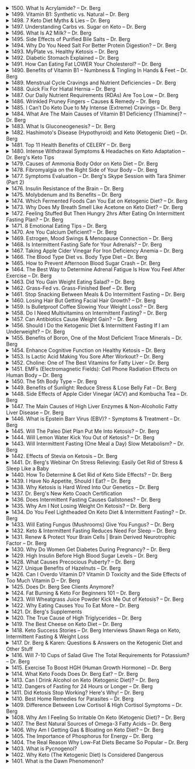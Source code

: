 <details>
<summary>1500. What Is Acrylamide? – Dr. Berg</summary>

<a href="https://www.youtube.com/watch?v=7slzyWeS3DE" target="_blank">
    <img src="https://img.youtube.com/vi/7slzyWeS3DE/maxresdefault.jpg" width="200">
</a>


</details>

<details>
<summary>1499. Vitamin B1: Synthetic vs. Natural – Dr. Berg</summary>

<a href="https://www.youtube.com/watch?v=u_eEoe4gcs4" target="_blank">
    <img src="https://img.youtube.com/vi/u_eEoe4gcs4/maxresdefault.jpg" width="200">
</a>


</details>

<details>
<summary>1498. 7 Keto Diet Myths & Lies – Dr. Berg</summary>

<a href="https://www.youtube.com/watch?v=osZbqfEPB2w" target="_blank">
    <img src="https://img.youtube.com/vi/osZbqfEPB2w/maxresdefault.jpg" width="200">
</a>


</details>

<details>
<summary>1497. Understanding Carbs vs. Sugar on Keto – Dr. Berg</summary>

<a href="https://www.youtube.com/watch?v=lCvUkrVXyRI" target="_blank">
    <img src="https://img.youtube.com/vi/lCvUkrVXyRI/maxresdefault.jpg" width="200">
</a>


</details>

<details>
<summary>1496. What Is A2 Milk? – Dr. Berg</summary>

<a href="https://www.youtube.com/watch?v=GGR8rRwnhYk" target="_blank">
    <img src="https://img.youtube.com/vi/GGR8rRwnhYk/maxresdefault.jpg" width="200">
</a>


</details>

<details>
<summary>1495. Side Effects of Purified Bile Salts – Dr. Berg</summary>

<a href="https://www.youtube.com/watch?v=_tls7EWnsRE" target="_blank">
    <img src="https://img.youtube.com/vi/_tls7EWnsRE/maxresdefault.jpg" width="200">
</a>


</details>

<details>
<summary>1494. Why Do You Need Salt For Better Protein Digestion? – Dr. Berg</summary>

<a href="https://www.youtube.com/watch?v=wZIfyzk0NcE" target="_blank">
    <img src="https://img.youtube.com/vi/wZIfyzk0NcE/maxresdefault.jpg" width="200">
</a>


</details>

<details>
<summary>1493. MyPlate vs. Healthy Ketosis – Dr. Berg</summary>

<a href="https://www.youtube.com/watch?v=KrnFpnakepc" target="_blank">
    <img src="https://img.youtube.com/vi/KrnFpnakepc/maxresdefault.jpg" width="200">
</a>


</details>

<details>
<summary>1492. Diabetic Stomach Explained – Dr. Berg</summary>

<a href="https://www.youtube.com/watch?v=dn5ecx0i3ZM" target="_blank">
    <img src="https://img.youtube.com/vi/dn5ecx0i3ZM/maxresdefault.jpg" width="200">
</a>


</details>

<details>
<summary>1491. How Can Eating Fat LOWER Your Cholesterol? – Dr. Berg</summary>

<a href="https://www.youtube.com/watch?v=ugJR4LxZzYY" target="_blank">
    <img src="https://img.youtube.com/vi/ugJR4LxZzYY/maxresdefault.jpg" width="200">
</a>


</details>

<details>
<summary>1490. Benefits of Vitamin B1 – Numbness & Tingling In Hands & Feet – Dr. Berg</summary>

<a href="https://www.youtube.com/watch?v=d41ttKFOuKo" target="_blank">
    <img src="https://img.youtube.com/vi/d41ttKFOuKo/maxresdefault.jpg" width="200">
</a>


</details>

<details>
<summary>1489. Menstrual Cycle Cravings and Nutrient Deficiencies  – Dr. Berg</summary>

<a href="https://www.youtube.com/watch?v=o6bkXRXE0PQ" target="_blank">
    <img src="https://img.youtube.com/vi/o6bkXRXE0PQ/maxresdefault.jpg" width="200">
</a>


</details>

<details>
<summary>1488. Quick Fix For Hiatal Hernia – Dr. Berg</summary>

<a href="https://www.youtube.com/watch?v=vgLdr8Kkz7E" target="_blank">
    <img src="https://img.youtube.com/vi/vgLdr8Kkz7E/maxresdefault.jpg" width="200">
</a>


</details>

<details>
<summary>1487. Our Daily Nutrient Requirements (RDAs) Are Too Low – Dr. Berg</summary>

<a href="https://www.youtube.com/watch?v=wI2lyNBO9wE" target="_blank">
    <img src="https://img.youtube.com/vi/wI2lyNBO9wE/maxresdefault.jpg" width="200">
</a>


</details>

<details>
<summary>1486. Wrinkled Pruney Fingers – Causes & Remedy – Dr. Berg</summary>

<a href="https://www.youtube.com/watch?v=g5U9K1ZqVyo" target="_blank">
    <img src="https://img.youtube.com/vi/g5U9K1ZqVyo/maxresdefault.jpg" width="200">
</a>


</details>

<details>
<summary>1485. I Can’t Do Keto Due to My Intense (Extreme) Cravings – Dr. Berg</summary>

<a href="https://www.youtube.com/watch?v=7En2hOOR5HY" target="_blank">
    <img src="https://img.youtube.com/vi/7En2hOOR5HY/maxresdefault.jpg" width="200">
</a>


</details>

<details>
<summary>1484. What Are The Main Causes of Vitamin B1 Deficiency (Thiamine)? – Dr. Berg</summary>

<a href="https://www.youtube.com/watch?v=PE_pToQoXx8" target="_blank">
    <img src="https://img.youtube.com/vi/PE_pToQoXx8/maxresdefault.jpg" width="200">
</a>


</details>

<details>
<summary>1483. What Is Gluconeogenesis? – Dr. Berg</summary>

<a href="https://www.youtube.com/watch?v=UUryv7amArU" target="_blank">
    <img src="https://img.youtube.com/vi/UUryv7amArU/maxresdefault.jpg" width="200">
</a>


</details>

<details>
<summary>1482. Hashimoto's Disease (Hypothyroid) and Keto (Ketogenic Diet) – Dr. Berg</summary>

<a href="https://www.youtube.com/watch?v=OX2tmzcA9GY" target="_blank">
    <img src="https://img.youtube.com/vi/OX2tmzcA9GY/maxresdefault.jpg" width="200">
</a>


</details>

<details>
<summary>1481. Top 11 Health Benefits of CELERY – Dr. Berg</summary>

<a href="https://www.youtube.com/watch?v=OqlpjiFmVmg" target="_blank">
    <img src="https://img.youtube.com/vi/OqlpjiFmVmg/maxresdefault.jpg" width="200">
</a>


</details>

<details>
<summary>1480. Intense Withdrawal Symptoms & Headaches on Keto Adaptation – Dr. Berg's Keto Tips</summary>

<a href="https://www.youtube.com/watch?v=VSJ4Nqi7PYg" target="_blank">
    <img src="https://img.youtube.com/vi/VSJ4Nqi7PYg/maxresdefault.jpg" width="200">
</a>


</details>

<details>
<summary>1479. Causes of Ammonia Body Odor on Keto Diet – Dr. Berg</summary>

<a href="https://www.youtube.com/watch?v=p9Wyya44MD8" target="_blank">
    <img src="https://img.youtube.com/vi/p9Wyya44MD8/maxresdefault.jpg" width="200">
</a>


</details>

<details>
<summary>1478. Fibromyalgia on the Right Side of Your Body – Dr. Berg</summary>

<a href="https://www.youtube.com/watch?v=jjHrwNlI7Q8" target="_blank">
    <img src="https://img.youtube.com/vi/jjHrwNlI7Q8/maxresdefault.jpg" width="200">
</a>


</details>

<details>
<summary>1477. Symptoms Evaluation – Dr. Berg's Skype Session with Tara Shimer (Part 2)</summary>

<a href="https://www.youtube.com/watch?v=_j3eNTaDT_I" target="_blank">
    <img src="https://img.youtube.com/vi/_j3eNTaDT_I/maxresdefault.jpg" width="200">
</a>


</details>

<details>
<summary>1476. Insulin Resistance of the Brain – Dr. Berg</summary>

<a href="https://www.youtube.com/watch?v=aZ2xp_len0E" target="_blank">
    <img src="https://img.youtube.com/vi/aZ2xp_len0E/maxresdefault.jpg" width="200">
</a>


</details>

<details>
<summary>1475. Molybdenum and Its Benefits – Dr. Berg</summary>

<a href="https://www.youtube.com/watch?v=NKx10Yq-15M" target="_blank">
    <img src="https://img.youtube.com/vi/NKx10Yq-15M/maxresdefault.jpg" width="200">
</a>


</details>

<details>
<summary>1474. Which Fermented Foods Can You Eat on Ketogenic Diet? – Dr. Berg</summary>

<a href="https://www.youtube.com/watch?v=MDlN_Qkzikg" target="_blank">
    <img src="https://img.youtube.com/vi/MDlN_Qkzikg/maxresdefault.jpg" width="200">
</a>


</details>

<details>
<summary>1473. Why Does My Breath Smell Like Acetone on Keto Diet? – Dr. Berg</summary>

<a href="https://www.youtube.com/watch?v=Kxesc1pLz34" target="_blank">
    <img src="https://img.youtube.com/vi/Kxesc1pLz34/maxresdefault.jpg" width="200">
</a>


</details>

<details>
<summary>1472. Feeling Stuffed But Then Hungry 2hrs After Eating On Intermittent Fasting Plan? – Dr. Berg</summary>

<a href="https://www.youtube.com/watch?v=SSHmvOL3U44" target="_blank">
    <img src="https://img.youtube.com/vi/SSHmvOL3U44/maxresdefault.jpg" width="200">
</a>


</details>

<details>
<summary>1471. 8 Emotional Eating Tips – Dr. Berg</summary>

<a href="https://www.youtube.com/watch?v=wkI8lg_kWHc" target="_blank">
    <img src="https://img.youtube.com/vi/wkI8lg_kWHc/maxresdefault.jpg" width="200">
</a>


</details>

<details>
<summary>1470. Are You Calcium Deficient? – Dr. Berg</summary>

<a href="https://www.youtube.com/watch?v=770DA3NUOd8" target="_blank">
    <img src="https://img.youtube.com/vi/770DA3NUOd8/maxresdefault.jpg" width="200">
</a>


</details>

<details>
<summary>1469. Estrogen, Mood Swings & Menopause Connection – Dr. Berg</summary>

<a href="https://www.youtube.com/watch?v=6vn7-OjX4Kc" target="_blank">
    <img src="https://img.youtube.com/vi/6vn7-OjX4Kc/maxresdefault.jpg" width="200">
</a>


</details>

<details>
<summary>1468. Is Intermittent Fasting Safe for Your Adrenals? – Dr. Berg</summary>

<a href="https://www.youtube.com/watch?v=9g9nDKDzjDY" target="_blank">
    <img src="https://img.youtube.com/vi/9g9nDKDzjDY/maxresdefault.jpg" width="200">
</a>


</details>

<details>
<summary>1467. Taking Apple Cider Vinegar For Iron Deficiency Anemia – Dr. Berg</summary>

<a href="https://www.youtube.com/watch?v=g6E8KigSZeU" target="_blank">
    <img src="https://img.youtube.com/vi/g6E8KigSZeU/maxresdefault.jpg" width="200">
</a>


</details>

<details>
<summary>1466. The Blood Type Diet vs. Body Type Diet – Dr. Berg</summary>

<a href="https://www.youtube.com/watch?v=Z-HB_Xt8dUw" target="_blank">
    <img src="https://img.youtube.com/vi/Z-HB_Xt8dUw/maxresdefault.jpg" width="200">
</a>


</details>

<details>
<summary>1465. How to Prevent Afternoon Blood Sugar Crash – Dr. Berg</summary>

<a href="https://www.youtube.com/watch?v=DtXFs0GmbEU" target="_blank">
    <img src="https://img.youtube.com/vi/DtXFs0GmbEU/maxresdefault.jpg" width="200">
</a>


</details>

<details>
<summary>1464. The Best Way to Determine Adrenal Fatigue Is How You Feel After Exercise – Dr. Berg</summary>

<a href="https://www.youtube.com/watch?v=qZWfBmveB78" target="_blank">
    <img src="https://img.youtube.com/vi/qZWfBmveB78/maxresdefault.jpg" width="200">
</a>


</details>

<details>
<summary>1463. Did You Gain Weight Eating Salad? – Dr. Berg</summary>

<a href="https://www.youtube.com/watch?v=2hSCdJ2m7EI" target="_blank">
    <img src="https://img.youtube.com/vi/2hSCdJ2m7EI/maxresdefault.jpg" width="200">
</a>


</details>

<details>
<summary>1462. Grass-Fed vs. Grass-Finished Beef – Dr. Berg</summary>

<a href="https://www.youtube.com/watch?v=Qe9QE2sUYY8" target="_blank">
    <img src="https://img.youtube.com/vi/Qe9QE2sUYY8/maxresdefault.jpg" width="200">
</a>


</details>

<details>
<summary>1461. Stop Snacking Between Meals & Do Intermittent Fasting – Dr. Berg</summary>

<a href="https://www.youtube.com/watch?v=ZKpiH7R8HS8" target="_blank">
    <img src="https://img.youtube.com/vi/ZKpiH7R8HS8/maxresdefault.jpg" width="200">
</a>


</details>

<details>
<summary>1460. Losing Hair But Getting Facial Hair Growth? – Dr. Berg</summary>

<a href="https://www.youtube.com/watch?v=Syekf42GIGY" target="_blank">
    <img src="https://img.youtube.com/vi/Syekf42GIGY/maxresdefault.jpg" width="200">
</a>


</details>

<details>
<summary>1459. Is Bulletproof Coffee Slowing Your Weight Loss? – Dr. Berg</summary>

<a href="https://www.youtube.com/watch?v=3whucfwWndE" target="_blank">
    <img src="https://img.youtube.com/vi/3whucfwWndE/maxresdefault.jpg" width="200">
</a>


</details>

<details>
<summary>1458. Do I Need Multivitamins on Intermittent Fasting? – Dr. Berg</summary>

<a href="https://www.youtube.com/watch?v=BnBbVgIrg_c" target="_blank">
    <img src="https://img.youtube.com/vi/BnBbVgIrg_c/maxresdefault.jpg" width="200">
</a>


</details>

<details>
<summary>1457. Can Antibiotics Cause Weight Gain? – Dr. Berg</summary>

<a href="https://www.youtube.com/watch?v=lN5exOIWzkY" target="_blank">
    <img src="https://img.youtube.com/vi/lN5exOIWzkY/maxresdefault.jpg" width="200">
</a>


</details>

<details>
<summary>1456. Should I Do the Ketogenic Diet & Intermittent Fasting If I am Underweight? – Dr. Berg</summary>

<a href="https://www.youtube.com/watch?v=n9r4pc5GA9I" target="_blank">
    <img src="https://img.youtube.com/vi/n9r4pc5GA9I/maxresdefault.jpg" width="200">
</a>


</details>

<details>
<summary>1455. Benefits of Boron, One of the Most Deficient Trace Minerals – Dr. Berg</summary>

<a href="https://www.youtube.com/watch?v=xEjxkQNYwYo" target="_blank">
    <img src="https://img.youtube.com/vi/xEjxkQNYwYo/maxresdefault.jpg" width="200">
</a>


</details>

<details>
<summary>1454. Enhance Cognitive Function on Healthy Ketosis – Dr. Berg</summary>

<a href="https://www.youtube.com/watch?v=qPPIGSNcHT0" target="_blank">
    <img src="https://img.youtube.com/vi/qPPIGSNcHT0/maxresdefault.jpg" width="200">
</a>


</details>

<details>
<summary>1453. Is Lactic Acid Making You Sore After Workout? – Dr. Berg</summary>

<a href="https://www.youtube.com/watch?v=ky7WlJX-pHw" target="_blank">
    <img src="https://img.youtube.com/vi/ky7WlJX-pHw/maxresdefault.jpg" width="200">
</a>


</details>

<details>
<summary>1452. Choline: One of The Best Vitamins for Fatty Liver – Dr. Berg</summary>

<a href="https://www.youtube.com/watch?v=cKLmorBIOVE" target="_blank">
    <img src="https://img.youtube.com/vi/cKLmorBIOVE/maxresdefault.jpg" width="200">
</a>


</details>

<details>
<summary>1451. EMFs (Electromagnetic Fields): Cell Phone Radiation Effects on Human Body – Dr. Berg</summary>

<a href="https://www.youtube.com/watch?v=HfYbcxvYDYM" target="_blank">
    <img src="https://img.youtube.com/vi/HfYbcxvYDYM/maxresdefault.jpg" width="200">
</a>


</details>

<details>
<summary>1450. The 5th Body Type – Dr. Berg</summary>

<a href="https://www.youtube.com/watch?v=yhf1JAqdeXI" target="_blank">
    <img src="https://img.youtube.com/vi/yhf1JAqdeXI/maxresdefault.jpg" width="200">
</a>


</details>

<details>
<summary>1449. Benefits of Sunlight: Reduce Stress & Lose Belly Fat – Dr. Berg</summary>

<a href="https://www.youtube.com/watch?v=n42UHnAzDY4" target="_blank">
    <img src="https://img.youtube.com/vi/n42UHnAzDY4/maxresdefault.jpg" width="200">
</a>


</details>

<details>
<summary>1448. Side Effects of Apple Cider Vinegar (ACV) and Kombucha Tea – Dr. Berg</summary>

<a href="https://www.youtube.com/watch?v=3lbA-UL7Sqo" target="_blank">
    <img src="https://img.youtube.com/vi/3lbA-UL7Sqo/maxresdefault.jpg" width="200">
</a>


</details>

<details>
<summary>1447. The Main Causes of High Liver Enzymes & Non-Alcoholic Fatty Liver Disease – Dr. Berg</summary>

<a href="https://www.youtube.com/watch?v=Fi0YjY8HmYY" target="_blank">
    <img src="https://img.youtube.com/vi/Fi0YjY8HmYY/maxresdefault.jpg" width="200">
</a>


</details>

<details>
<summary>1446. What is Epstein Barr Virus (EBV)? - Symptoms & Treatment – Dr. Berg</summary>

<a href="https://www.youtube.com/watch?v=3KaCzadDRuA" target="_blank">
    <img src="https://img.youtube.com/vi/3KaCzadDRuA/maxresdefault.jpg" width="200">
</a>


</details>

<details>
<summary>1445. Will The Paleo Diet Plan Put Me Into Ketosis? – Dr. Berg</summary>

<a href="https://www.youtube.com/watch?v=ZImAHP4Iun4" target="_blank">
    <img src="https://img.youtube.com/vi/ZImAHP4Iun4/maxresdefault.jpg" width="200">
</a>


</details>

<details>
<summary>1444. Will Lemon Water Kick You Out of Ketosis? – Dr. Berg</summary>

<a href="https://www.youtube.com/watch?v=yabCpwLzFUs" target="_blank">
    <img src="https://img.youtube.com/vi/yabCpwLzFUs/maxresdefault.jpg" width="200">
</a>


</details>

<details>
<summary>1443. Will Intermittent Fasting (One Meal a Day) Slow Metabolism? – Dr. Berg</summary>

<a href="https://www.youtube.com/watch?v=sEEH_QLoHJM" target="_blank">
    <img src="https://img.youtube.com/vi/sEEH_QLoHJM/maxresdefault.jpg" width="200">
</a>


</details>

<details>
<summary>1442. Effects of Stevia on Ketosis – Dr. Berg</summary>

<a href="https://www.youtube.com/watch?v=R_O0tGOJDjk" target="_blank">
    <img src="https://img.youtube.com/vi/R_O0tGOJDjk/maxresdefault.jpg" width="200">
</a>


</details>

<details>
<summary>1441. Dr. Berg's Webinar On Stress Relieving: Easily Get Rid of Stress & Sleep Like a Baby</summary>

<a href="https://www.youtube.com/watch?v=ueI10TQbQYY" target="_blank">
    <img src="https://img.youtube.com/vi/ueI10TQbQYY/maxresdefault.jpg" width="200">
</a>


</details>

<details>
<summary>1440. How To Determine & Get Rid of Keto Side Effects? – Dr. Berg</summary>

<a href="https://www.youtube.com/watch?v=0quEszPiEQY" target="_blank">
    <img src="https://img.youtube.com/vi/0quEszPiEQY/maxresdefault.jpg" width="200">
</a>


</details>

<details>
<summary>1439. I Have No Appetite, Should I Eat? – Dr. Berg</summary>

<a href="https://www.youtube.com/watch?v=W0idEcNNvcg" target="_blank">
    <img src="https://img.youtube.com/vi/W0idEcNNvcg/maxresdefault.jpg" width="200">
</a>


</details>

<details>
<summary>1438. Why Ketosis is Hard Wired Into Our Genetics – Dr. Berg</summary>

<a href="https://www.youtube.com/watch?v=cnzRWYHhmOQ" target="_blank">
    <img src="https://img.youtube.com/vi/cnzRWYHhmOQ/maxresdefault.jpg" width="200">
</a>


</details>

<details>
<summary>1437. Dr. Berg's New Keto Coach Certification</summary>

<a href="https://www.youtube.com/watch?v=5ZfWprfbkpk" target="_blank">
    <img src="https://img.youtube.com/vi/5ZfWprfbkpk/maxresdefault.jpg" width="200">
</a>


</details>

<details>
<summary>1436. Does Intermittent Fasting Causes Gallstones? – Dr. Berg</summary>

<a href="https://www.youtube.com/watch?v=4W8gASMBz_I" target="_blank">
    <img src="https://img.youtube.com/vi/4W8gASMBz_I/maxresdefault.jpg" width="200">
</a>


</details>

<details>
<summary>1435. Why Am I Not Losing Weight On Ketosis? – Dr. Berg</summary>

<a href="https://www.youtube.com/watch?v=YiauxOPZrZk" target="_blank">
    <img src="https://img.youtube.com/vi/YiauxOPZrZk/maxresdefault.jpg" width="200">
</a>


</details>

<details>
<summary>1434. Do You Feel Lightheaded On Keto Diet & Intermittent Fasting? – Dr. Berg</summary>

<a href="https://www.youtube.com/watch?v=EK-ykIPXWEE" target="_blank">
    <img src="https://img.youtube.com/vi/EK-ykIPXWEE/maxresdefault.jpg" width="200">
</a>


</details>

<details>
<summary>1433. Will Eating Fungus (Mushrooms) Give You Fungus? – Dr. Berg</summary>

<a href="https://www.youtube.com/watch?v=qEMRttnQPpg" target="_blank">
    <img src="https://img.youtube.com/vi/qEMRttnQPpg/maxresdefault.jpg" width="200">
</a>


</details>

<details>
<summary>1432. Keto & Intermittent Fasting Reduces Need For Sleep – Dr. Berg</summary>

<a href="https://www.youtube.com/watch?v=51uyRJvLBpw" target="_blank">
    <img src="https://img.youtube.com/vi/51uyRJvLBpw/maxresdefault.jpg" width="200">
</a>


</details>

<details>
<summary>1431. Renew & Protect Your Brain Cells | Brain Derived Neurotrophic Factor – Dr. Berg</summary>

<a href="https://www.youtube.com/watch?v=XjQdUB-4QWs" target="_blank">
    <img src="https://img.youtube.com/vi/XjQdUB-4QWs/maxresdefault.jpg" width="200">
</a>


</details>

<details>
<summary>1430. Why Do Women Get Diabetes During Pregnancy? – Dr. Berg</summary>

<a href="https://www.youtube.com/watch?v=lvpSW8U3Nr4" target="_blank">
    <img src="https://img.youtube.com/vi/lvpSW8U3Nr4/maxresdefault.jpg" width="200">
</a>


</details>

<details>
<summary>1429. High Insulin Before High Blood Sugar Levels – Dr. Berg</summary>

<a href="https://www.youtube.com/watch?v=lPdOdgvprsM" target="_blank">
    <img src="https://img.youtube.com/vi/lPdOdgvprsM/maxresdefault.jpg" width="200">
</a>


</details>

<details>
<summary>1428. What Causes Precocious Puberty? – Dr. Berg</summary>

<a href="https://www.youtube.com/watch?v=WvJAXlKOhKQ" target="_blank">
    <img src="https://img.youtube.com/vi/WvJAXlKOhKQ/maxresdefault.jpg" width="200">
</a>


</details>

<details>
<summary>1427. Unique Benefits of Hazelnuts – Dr. Berg</summary>

<a href="https://www.youtube.com/watch?v=-eA0IB6TW_0" target="_blank">
    <img src="https://img.youtube.com/vi/-eA0IB6TW_0/maxresdefault.jpg" width="200">
</a>


</details>

<details>
<summary>1426. Can I Overdo Vitamin D?  Vitamin D Toxicity and the Side Effects of Too Much Vitamin D – Dr. Berg</summary>

<a href="https://www.youtube.com/watch?v=-YDGgPvmkXA" target="_blank">
    <img src="https://img.youtube.com/vi/-YDGgPvmkXA/maxresdefault.jpg" width="200">
</a>


</details>

<details>
<summary>1425. Does Dr. Berg See Clients Anymore?</summary>

<a href="https://www.youtube.com/watch?v=9QghSvUdtME" target="_blank">
    <img src="https://img.youtube.com/vi/9QghSvUdtME/maxresdefault.jpg" width="200">
</a>


</details>

<details>
<summary>1424. Fat Burning & Keto For Beginners 101 – Dr. Berg</summary>

<a href="https://www.youtube.com/watch?v=cx90OLMmOng" target="_blank">
    <img src="https://img.youtube.com/vi/cx90OLMmOng/maxresdefault.jpg" width="200">
</a>


</details>

<details>
<summary>1423. Will Wheatgrass Juice Powder Kick Me Out of Ketosis? – Dr. Berg</summary>

<a href="https://www.youtube.com/watch?v=YRKPZMPCq0Q" target="_blank">
    <img src="https://img.youtube.com/vi/YRKPZMPCq0Q/maxresdefault.jpg" width="200">
</a>


</details>

<details>
<summary>1422. Why Eating Causes You To Eat More – Dr. Berg</summary>

<a href="https://www.youtube.com/watch?v=KLOydO-GBHA" target="_blank">
    <img src="https://img.youtube.com/vi/KLOydO-GBHA/maxresdefault.jpg" width="200">
</a>


</details>

<details>
<summary>1421. Dr. Berg's Supplements</summary>

<a href="https://www.youtube.com/watch?v=e_2qVcyWQNE" target="_blank">
    <img src="https://img.youtube.com/vi/e_2qVcyWQNE/maxresdefault.jpg" width="200">
</a>


</details>

<details>
<summary>1420. The True Cause of High Triglycerides – Dr. Berg</summary>

<a href="https://www.youtube.com/watch?v=A7kvYaZqbmg" target="_blank">
    <img src="https://img.youtube.com/vi/A7kvYaZqbmg/maxresdefault.jpg" width="200">
</a>


</details>

<details>
<summary>1419. The Best Cheese on Keto Diet – Dr. Berg</summary>

<a href="https://www.youtube.com/watch?v=JWzF6aO-RkM" target="_blank">
    <img src="https://img.youtube.com/vi/JWzF6aO-RkM/maxresdefault.jpg" width="200">
</a>


</details>

<details>
<summary>1418. Keto Success Stories – Dr. Berg Interviews Shawn Rega on Keto, Intermittent Fasting & Weight Loss</summary>

<a href="https://www.youtube.com/watch?v=wff2JZ66wH0" target="_blank">
    <img src="https://img.youtube.com/vi/wff2JZ66wH0/maxresdefault.jpg" width="200">
</a>


</details>

<details>
<summary>1417. Dr. Berg & Karen: Questions & Answers on the Ketogenic Diet and Other Stuff</summary>

<a href="https://www.youtube.com/watch?v=EhCW031DDVo" target="_blank">
    <img src="https://img.youtube.com/vi/EhCW031DDVo/maxresdefault.jpg" width="200">
</a>


</details>

<details>
<summary>1416. Will 7-10 Cups of Salad Give The Total Requirements for Potassium? – Dr. Berg</summary>

<a href="https://www.youtube.com/watch?v=CxjP0w7hqNg" target="_blank">
    <img src="https://img.youtube.com/vi/CxjP0w7hqNg/maxresdefault.jpg" width="200">
</a>


</details>

<details>
<summary>1415. Exercise To Boost HGH (Human Growth Hormone) – Dr. Berg</summary>

<a href="https://www.youtube.com/watch?v=hYJ6BZOPZ_4" target="_blank">
    <img src="https://img.youtube.com/vi/hYJ6BZOPZ_4/maxresdefault.jpg" width="200">
</a>


</details>

<details>
<summary>1414. What Keto Foods Does Dr. Berg Eat? – Dr. Berg</summary>

<a href="https://www.youtube.com/watch?v=0duUYXn1UoI" target="_blank">
    <img src="https://img.youtube.com/vi/0duUYXn1UoI/maxresdefault.jpg" width="200">
</a>


</details>

<details>
<summary>1413. Can I Drink Alcohol on Keto (Ketogenic Diet)? – Dr. Berg</summary>

<a href="https://www.youtube.com/watch?v=jnZk-meNYcE" target="_blank">
    <img src="https://img.youtube.com/vi/jnZk-meNYcE/maxresdefault.jpg" width="200">
</a>


</details>

<details>
<summary>1412. Dangers of Fasting for 24 Hours or Longer – Dr. Berg</summary>

<a href="https://www.youtube.com/watch?v=xwTGZ27LNFQ" target="_blank">
    <img src="https://img.youtube.com/vi/xwTGZ27LNFQ/maxresdefault.jpg" width="200">
</a>


</details>

<details>
<summary>1411. Did Ketosis Stop Working? Here's Why! – Dr. Berg</summary>

<a href="https://www.youtube.com/watch?v=60z99pSFgUw" target="_blank">
    <img src="https://img.youtube.com/vi/60z99pSFgUw/maxresdefault.jpg" width="200">
</a>


</details>

<details>
<summary>1410. Best Home Remedies for Parasites – Dr. Berg</summary>

<a href="https://www.youtube.com/watch?v=L7-BmO6o-7o" target="_blank">
    <img src="https://img.youtube.com/vi/L7-BmO6o-7o/maxresdefault.jpg" width="200">
</a>


</details>

<details>
<summary>1409. Difference Between Low Cortisol & High Cortisol Symptoms – Dr. Berg</summary>

<a href="https://www.youtube.com/watch?v=kcxCSeQjhZk" target="_blank">
    <img src="https://img.youtube.com/vi/kcxCSeQjhZk/maxresdefault.jpg" width="200">
</a>


</details>

<details>
<summary>1408. Why Am I Feeling So Irritable On Keto (Ketogenic Diet)? – Dr. Berg</summary>

<a href="https://www.youtube.com/watch?v=bk1LqdNll7M" target="_blank">
    <img src="https://img.youtube.com/vi/bk1LqdNll7M/maxresdefault.jpg" width="200">
</a>


</details>

<details>
<summary>1407. The Best Natural Sources of Omega-3 Fatty Acids – Dr. Berg</summary>

<a href="https://www.youtube.com/watch?v=5YgWjxQW7LE" target="_blank">
    <img src="https://img.youtube.com/vi/5YgWjxQW7LE/maxresdefault.jpg" width="200">
</a>


</details>

<details>
<summary>1406. Why Am I Getting Gas & Bloating on Keto Diet? – Dr. Berg</summary>

<a href="https://www.youtube.com/watch?v=-dYHC-mo0R4" target="_blank">
    <img src="https://img.youtube.com/vi/-dYHC-mo0R4/maxresdefault.jpg" width="200">
</a>


</details>

<details>
<summary>1405. The Importance of Phosphorus for Energy – Dr. Berg</summary>

<a href="https://www.youtube.com/watch?v=rqxt0-EE0Ys" target="_blank">
    <img src="https://img.youtube.com/vi/rqxt0-EE0Ys/maxresdefault.jpg" width="200">
</a>


</details>

<details>
<summary>1404. The Real Reason Why Low-Fat Diets Became So Popular – Dr. Berg</summary>

<a href="https://www.youtube.com/watch?v=ROtJQs184Rk" target="_blank">
    <img src="https://img.youtube.com/vi/ROtJQs184Rk/maxresdefault.jpg" width="200">
</a>


</details>

<details>
<summary>1403. What is Pycnogenol?</summary>

<a href="https://www.youtube.com/watch?v=xRpIegI6HB4" target="_blank">
    <img src="https://img.youtube.com/vi/xRpIegI6HB4/maxresdefault.jpg" width="200">
</a>


</details>

<details>
<summary>1402. Why Keto (The Ketogenic Diet) Is Considered Dangerous</summary>

<a href="https://www.youtube.com/watch?v=aE9zbEB4Oco" target="_blank">
    <img src="https://img.youtube.com/vi/aE9zbEB4Oco/maxresdefault.jpg" width="200">
</a>


</details>

<details>
<summary>1401. What is the Dawn Phenomenon?</summary>

<a href="https://www.youtube.com/watch?v=GeekUj-JHWI" target="_blank">
    <img src="https://img.youtube.com/vi/GeekUj-JHWI/maxresdefault.jpg" width="200">
</a>


</details>

